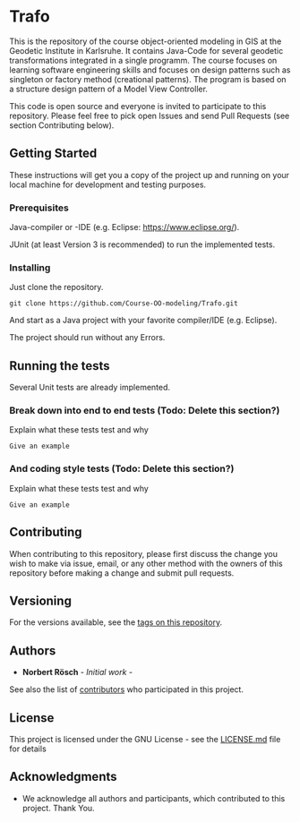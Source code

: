 # Trafo

This is the repository of the course object-oriented modeling in GIS at the Geodetic Institute in Karlsruhe. It contains Java-Code for several geodetic transformations integrated in a single programm. The course focuses on learning software engineering skills and focuses on design patterns such as singleton or factory method (creational patterns). The program is based on a structure design pattern of a Model View Controller.

This code is open source and everyone is invited to participate to this repository. Please feel free to pick open Issues and send Pull Requests (see section Contributing below).

## Getting Started

These instructions will get you a copy of the project up and running on your local machine for development and testing purposes. 

### Prerequisites

Java-compiler or -IDE (e.g. Eclipse: https://www.eclipse.org/).

JUnit (at least Version 3 is recommended)  to run the implemented tests.

### Installing

Just clone the repository.

```
git clone https://github.com/Course-OO-modeling/Trafo.git
```

And start as a Java project with your favorite compiler/IDE (e.g. Eclipse).

The project should run without any Errors.

## Running the tests

Several Unit tests are already implemented. 

### Break down into end to end tests (Todo: Delete this section?)

Explain what these tests test and why

```
Give an example
```

### And coding style tests (Todo: Delete this section?)

Explain what these tests test and why

```
Give an example
```


## Contributing

When contributing to this repository, please first discuss the change you wish to make via issue, email, or any other method with the owners of this repository before making a change and submit pull requests.


## Versioning

For the versions available, see the [tags on this repository](https://github.com/Course-OO-modeling/Trafo//tags). 

## Authors

* **Norbert Rösch** - *Initial work* -

See also the list of [contributors](https://github.com/Course-OO-modeling/Trafo/contributors) who participated in this project.

## License

This project is licensed under the GNU License - see the [LICENSE.md](LICENSE.md) file for details

## Acknowledgments

* We acknowledge all authors and participants, which contributed to this project. Thank You.

